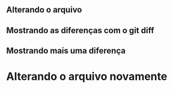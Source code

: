 ## Alterando o arquivo
## Mostrando as diferenças com o git diff
## Mostrando mais uma diferença
<h1>Alterando o arquivo novamente </h1>
